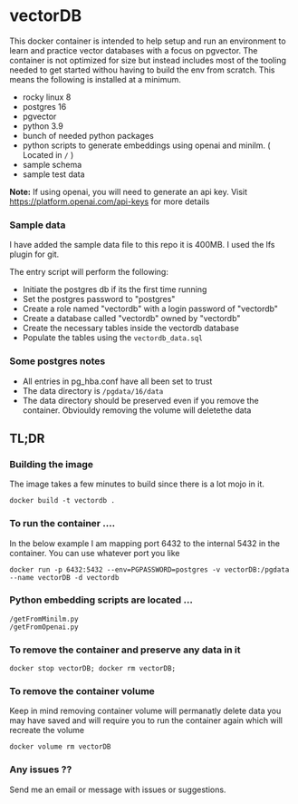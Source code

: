 # vectorDB

This docker container is intended to help setup and run an environment to learn and practice vector databases with a focus on pgvector. 
The container is not optimized for size but instead includes most of the tooling needed to get started withou having to build the env from scratch. 
This means the following is installed at a minimum.

* rocky linux 8
* postgres 16
* pgvector
* python 3.9
* bunch of needed python packages
* python scripts to generate embeddings using openai and minilm. ( Located in ```/``` ) 
* sample schema
* sample test data

**Note:** If using openai, you will need to generate an api key.  Visit https://platform.openai.com/api-keys for more details

### Sample data

I have added the sample data file to this repo it is 400MB. I used the lfs plugin for git.

The entry script will perform the following:

* Initiate the postgres db if its the first time running
* Set the postgres password to "postgres"
* Create a role named "vectordb" with a login password of "vectordb"
* Create a database called "vectordb" owned by "vectordb"
* Create the necessary tables inside the vectordb database
* Populate the tables using the ```vectordb_data.sql``` 

### Some postgres notes

* All entries in pg_hba.conf have all been set to trust
* The data directory is ```/pgdata/16/data```
* The data directory should be preserved even if you remove the container. Obviouldy removing the volume will deletethe data

## TL;DR

### Building the image

The image takes a few minutes to build since there is a lot mojo in it.

```docker build -t vectordb .```


### To run the container ....

In the below example I am mapping port 6432 to the internal 5432 in the container. You can use whatever port you like

```docker run -p 6432:5432 --env=PGPASSWORD=postgres -v vectorDB:/pgdata --name vectorDB -d vectordb```

### Python embedding scripts are located  ...

```
/getFromMinilm.py
/getFromOpenai.py
```


### To remove the container and preserve any data in it

```docker stop vectorDB; docker rm vectorDB;```

### To remove the container volume 

Keep in mind removing container volume will permanatly delete data you may have saved and will require you 
to run the container again which will recreate the volume

```docker volume rm vectorDB```

### Any issues ??

Send me an email or message with issues or suggestions.

